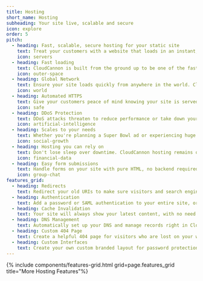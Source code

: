 ```yaml
---
title: Hosting
short_name: Hosting
subheading: Your site live, scalable and secure
icon: explore
order: 5
pitch:
  - heading: Fast, scalable, secure hosting for your static site
    text: Treat your customers with a website that loads in an instant, no matter where they are in the world.
    icon: servers
  - heading: Fast loading
    text: CloudCannon is built from the ground up to be one of the fastest hosting platforms in the world. Fast websites keep customers engaged, provide a nicer experience and give you better SEO. 
    icon: outer-space
  - heading: Global Network
    text: Ensure your site loads quickly from anywhere in the world. CloudCannon is partnered with CloudFlare to serve your site through a network of 165 data centres around the world.
    icon: world
  - heading: Automated HTTPS
    text: Give your customers peace of mind knowing your site is served over HTTPS. There's nothing to set up, just point your domain at CloudCannon and you're secure. There's no annual headache of buying a certificate and tweaking config files.
    icon: safe
  - heading: DDoS Protection
    text: DDoS attacks threaten to reduce performance or take down your site entirely. With DDoS protection, your site stays online even with the most sophisticated attacks. 
    icon: artificial-intelligence
  - heading: Scales to your needs
    text: Whether you're planning a Super Bowl ad or experiencing huge traffic loads, CloudCannon scales to handle your traffic.
    icon: social-growth
  - heading: Hosting you can rely on
    text: Don't lose sleep over downtime. CloudCannon hosting remains online and fast even under the largest traffic loads.
    icon: financial-data
  - heading: Easy form submissions
    text: Handle forms on your site with pure HTML, no backend required. Email the submitted data or output it to another service using Zapier.
    icon: group-chat
features_grid:
  - heading: Redirects
    text: Redirect your old URIs to make sure visitors and search engines can find the content they’re looking for.
  - heading: Authentication
    text: Add a password or SAML authentication to your entire site, or just a section, to keep it private from public viewing.
  - heading: Cache Invalidation
    text: Your site will always show your latest content, with no need to worry about cache headers and expiry times.
  - heading: DNS Management
    text: Automatically set up your DNS and manage records right in CloudCannon.
  - heading: Custom 404 Page
    text: Create a helpful 404 page for visitors who are lost on your website.
  - heading: Custom Interfaces
    text: Create your own custom branded layout for password protection or client sharing.
---
```

{% include components/features-grid.html grid=page.features_grid title="More Hosting Features"%}
